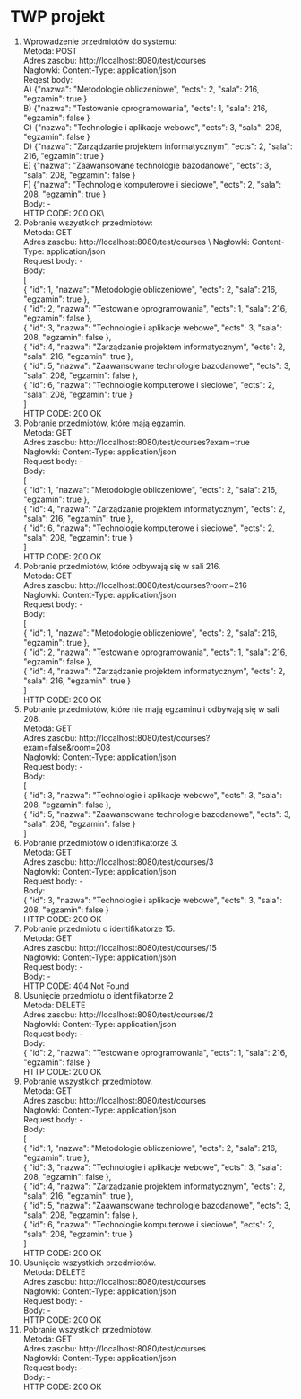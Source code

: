 # **TWP projekt**
1. Wprowadzenie przedmiotów do systemu:\
Metoda: POST\
Adres zasobu: http://localhost:8080/test/courses \
Nagłowki: Content-Type: application/json\
Reqest body:\
A) {"nazwa": "Metodologie obliczeniowe",
   "ects": 2,
   "sala": 216,
   "egzamin": true
   }\
B) {"nazwa": "Testowanie oprogramowania",
   "ects": 1,
   "sala": 216,
   "egzamin": false
   }\
C) {"nazwa": "Technologie i aplikacje webowe",
   "ects": 3,
   "sala": 208,
   "egzamin": false
   }\
D) {"nazwa": "Zarządzanie projektem informatycznym",
   "ects": 2,
   "sala": 216,
   "egzamin": true
   }\
E) {"nazwa": "Zaawansowane technologie bazodanowe",
   "ects": 3,
   "sala": 208,
   "egzamin": false
   }\
F) {"nazwa": "Technologie komputerowe i sieciowe",
   "ects": 2,
   "sala": 208,
   "egzamin": true
   }\
Body: -\
HTTP CODE: 200 OK\
2. Pobranie wszystkich przedmiotów:\
Metoda: GET\
Adres zasobu: http://localhost:8080/test/courses \ 
Nagłowki: Content-Type: application/json\
Request body: -\
Body:\
   [\
   {
   "id": 1,
   "nazwa": "Metodologie obliczeniowe",
   "ects": 2,
   "sala": 216,
   "egzamin": true
   },\
   {
   "id": 2,
   "nazwa": "Testowanie oprogramowania",
   "ects": 1,
   "sala": 216,
   "egzamin": false
   },\
   {
   "id": 3,
   "nazwa": "Technologie i aplikacje webowe",
   "ects": 3,
   "sala": 208,
   "egzamin": false
   },\
   {
   "id": 4,
   "nazwa": "Zarządzanie projektem informatycznym",
   "ects": 2,
   "sala": 216,
   "egzamin": true
   },\
   {
   "id": 5,
   "nazwa": "Zaawansowane technologie bazodanowe",
   "ects": 3,
   "sala": 208,
   "egzamin": false
   },\
   {
   "id": 6,
   "nazwa": "Technologie komputerowe i sieciowe",
   "ects": 2,
   "sala": 208,
   "egzamin": true
   }\
   ]\
HTTP CODE: 200 OK
3. Pobranie przedmiotów, które mają egzamin.\
Metoda: GET \
Adres zasobu: http://localhost:8080/test/courses?exam=true \
Nagłowki: Content-Type: application/json \
Request body: - \
Body:\
   [\
   {
   "id": 1,
   "nazwa": "Metodologie obliczeniowe",
   "ects": 2,
   "sala": 216,
   "egzamin": true
   },\
   {
   "id": 4,
   "nazwa": "Zarządzanie projektem informatycznym",
   "ects": 2,
   "sala": 216,
   "egzamin": true
   },\
   {
   "id": 6,
   "nazwa": "Technologie komputerowe i sieciowe",
   "ects": 2,
   "sala": 208,
   "egzamin": true
   }\
   ]\
HTTP CODE: 200 OK 
4. Pobranie przedmiotów, które odbywają się w sali 216.\
Metoda: GET \
Adres zasobu: http://localhost:8080/test/courses?room=216 \
Nagłowki: Content-Type: application/json \
Request body: - \
Body:\
   [\
   {
   "id": 1,
   "nazwa": "Metodologie obliczeniowe",
   "ects": 2,
   "sala": 216,
   "egzamin": true
   },\
   {
   "id": 2,
   "nazwa": "Testowanie oprogramowania",
   "ects": 1,
   "sala": 216,
   "egzamin": false
   },\
   {
   "id": 4,
   "nazwa": "Zarządzanie projektem informatycznym",
   "ects": 2,
   "sala": 216,
   "egzamin": true
   }\
   ]\
   HTTP CODE: 200 OK
5. Pobranie przedmiotów, które nie mają egzaminu i odbywają się w sali 208. \
   Metoda: GET\
   Adres zasobu: http://localhost:8080/test/courses?exam=false&room=208 \
   Nagłowki: Content-Type: application/json\
   Request body: -\
   Body:\
   [\
   {
   "id": 3,
   "nazwa": "Technologie i aplikacje webowe",
   "ects": 3,
   "sala": 208,
   "egzamin": false
   },\
   {
   "id": 5,
   "nazwa": "Zaawansowane technologie bazodanowe",
   "ects": 3,
   "sala": 208,
   "egzamin": false
   }\
   ]
6. Pobranie przedmiotów o identifikatorze 3.\
   Metoda: GET\
   Adres zasobu: http://localhost:8080/test/courses/3 \
   Nagłowki: Content-Type: application/json \
   Request body: - \
   Body:\
   {
   "id": 3,
   "nazwa": "Technologie i aplikacje webowe",
   "ects": 3,
   "sala": 208,
   "egzamin": false
   }\
HTTP CODE: 200 OK
7. Pobranie przedmiotu o identifikatorze 15. \
   Metoda: GET \
   Adres zasobu: http://localhost:8080/test/courses/15 \
   Nagłowki: Content-Type: application/json\
   Request body: -\
   Body: -\
   HTTP CODE: 404 Not Found
8. Usunięcie przedmiotu o identifikatorze 2\
   Metoda: DELETE\
   Adres zasobu: http://localhost:8080/test/courses/2 \
   Nagłowki: Content-Type: application/json\
   Request body: -\
   Body:\
   {
   "id": 2,
   "nazwa": "Testowanie oprogramowania",
   "ects": 1,
   "sala": 216,
   "egzamin": false
   }\
   HTTP CODE: 200 OK
9. Pobranie wszystkich przedmiotów.\
   Metoda: GET\
   Adres zasobu: http://localhost:8080/test/courses \
   Nagłowki: Content-Type: application/json\
   Request body: -\
   Body:\
   [\
   {
   "id": 1,
   "nazwa": "Metodologie obliczeniowe",
   "ects": 2,
   "sala": 216,
   "egzamin": true
   },\
   {
   "id": 3,
   "nazwa": "Technologie i aplikacje webowe",
   "ects": 3,
   "sala": 208,
   "egzamin": false
   },\
   {
   "id": 4,
   "nazwa": "Zarządzanie projektem informatycznym",
   "ects": 2,
   "sala": 216,
   "egzamin": true
   },\
   {
   "id": 5,
   "nazwa": "Zaawansowane technologie bazodanowe",
   "ects": 3,
   "sala": 208,
   "egzamin": false
   },\
   {
   "id": 6,
   "nazwa": "Technologie komputerowe i sieciowe",
   "ects": 2,
   "sala": 208,
   "egzamin": true
   }\
   ]\
HTTP CODE: 200 OK 
10. Usunięcie wszystkich przedmiotów.\
    Metoda: DELETE\
    Adres zasobu: http://localhost:8080/test/courses \
    Nagłowki: Content-Type: application/json\
    Request body: -\
    Body: -\
    HTTP CODE: 200 OK 
11. Pobranie wszystkich przedmiotów.\
    Metoda: GET \
    Adres zasobu: http://localhost:8080/test/courses \
    Nagłowki: Content-Type: application/json \
    Request body: -\
    Body: -\
    HTTP CODE: 200 OK 
